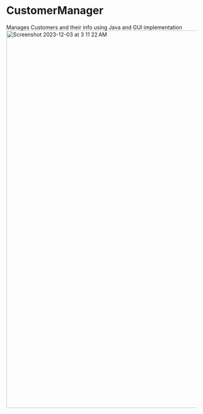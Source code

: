 # CustomerManager
Manages Customers and their info using Java and GUI implementation
<img width="998" alt="Screenshot 2023-12-03 at 3 11 22 AM" src="https://github.com/EthanLukas/CustomerManager/assets/62733963/e3e701f2-6342-451e-a99d-c292987b1ae2">
